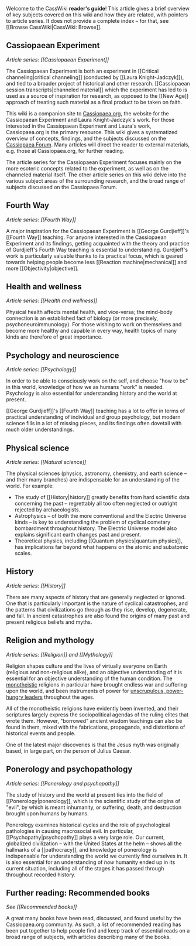 
Welcome to the CassWiki **reader's guide**! This article gives a brief overview of key subjects covered on this wiki and how they are related, with pointers to article series. It does not provide a complete index – for that, see [[Browse CassWiki|CassWiki: Browse]].

Cassiopaean Experiment
----------------------

_Article series: [[Cassiopaean Experiment]]_

The Cassiopaean Experiment is both an experiment in [[Critical channeling|critical channeling]] (conducted by [[Laura Knight-Jadczyk]]), and tied to a broader project of historical and other research. [[Cassiopaean session transcripts|channeled material]] which the experiment has led to is used as a source of inspiration for research, as opposed to the [[New Age]] approach of treating such material as a final product to be taken on faith.

This wiki is a companion site to [Cassiopaea.org](https://cassiopaea.org/), the website for the Cassiopaean Experiment and Laura Knight-Jadczyk's work. For those interested in the Cassiopaean Experiment and Laura's work, Cassiopaea.org is the primary resource. This wiki gives a systematized overview of concepts, findings, and the subjects discussed on the [Cassiopaea Forum](https://cassiopaea.org/forum). Many articles will direct the reader to external materials, e.g. those at Cassiopaea.org, for further reading.

The article series for the Cassiopaean Experiment focuses mainly on the more esoteric concepts related to the experiment, as well as on the channeled material itself. The other article series on this wiki delve into the various subject areas of the surrounding research, and the broad range of subjects discussed on the Cassiopaea Forum.

Fourth Way
----------

_Article series: [[Fourth Way]]_

A major inspiration for the Cassiopaean Experiment is [[George Gurdjieff]]'s [[Fourth Way]] teaching. For anyone interested in the Cassiopaean Experiment and its findings, getting acquainted with the theory and practice of Gurdjieff's Fourth Way teaching is essential to understanding. Gurdjieff's work is particularly valuable thanks to its practical focus, which is geared towards helping people become less [[Reaction machine|mechanical]] and more [[Objectivity|objective]].

Health and wellness
-------------------

_Article series: [[Health and wellness]]_

Physical health affects mental health, and vice-versa; the mind-body connection is an established fact of biology (or more precisely, psychoneuroimmunology). For those wishing to work on themselves and become more healthy and capable in every way, health topics of many kinds are therefore of great importance.

Psychology and neuroscience
---------------------------

_Article series: [[Psychology]]_

In order to be able to consciously work on the self, and choose "how to be" in this world, knowledge of how we as humans "work" is needed. Psychology is also essential for understanding history and the world at present.

[[George Gurdjieff]]'s [[Fourth Way]] teaching has a lot to offer in terms of practical understanding of individual and group psychology, but modern science fills in a lot of missing pieces, and its findings often dovetail with much older understandings.

Physical science
----------------

_Article series: [[Natural science]]_

The physical sciences (physics, astronomy, chemistry, and earth science – and their many branches) are indispensable for an understanding of the world. For example:

*   The study of [[History|history]] greatly benefits from hard scientific data concerning the past – regrettably all too often neglected or outright rejected by archaeologists.
*   Astrophysics – of both the more conventional and the Electric Universe kinds – is key to understanding the problem of cyclical cometary bombardment throughout history. The Electric Universe model also explains significant earth changes past and present.
*   Theoretical physics, including [[Quantum physics|quantum physics]], has implications far beyond what happens on the atomic and subatomic scales.

History
-------

_Article series: [[History]]_

There are many aspects of history that are generally neglected or ignored. One that is particularly important is the nature of cyclical catastrophes, and the patterns that civilizations go through as they rise, develop, degenerate, and fall. In ancient catastrophes are also found the origins of many past and present religious beliefs and myths.

Religion and mythology
----------------------

_Article series: [[Religion]] and [[Mythology]]_

Religion shapes culture and the lives of virtually everyone on Earth (religious and non-religious alike), and an objective understanding of it is essential for an objective understanding of the human condition. The [monotheistic]([[Monotheism]]) religions in particular have brought endless war and suffering upon the world, and been instruments of power for [unscrupulous, power-hungry leaders]([[Psychopathy]]) throughout the ages.

All of the monotheistic religions have evidently been invented, and their scriptures largely express the sociopolitical agendas of the ruling elites that wrote them. However, "borrowed" ancient wisdom teachings can also be found in them, mixed with the fabrications, propaganda, and distortions of historical events and people.

One of the latest major discoveries is that the Jesus myth was originally based, in large part, on the person of Julius Caesar.

Ponerology and psychopathology
------------------------------

_Article series: [[Ponerology and psychopathy]]_

The study of history and the world at present ties into the field of [[Ponerology|ponerology]], which is the scientific study of the origins of "evil", by which is meant inhumanity, or suffering, death, and destruction brought upon humans by humans.

Ponerology examines historical cycles and the role of psychological pathologies in causing macrosocial evil. In particular, [[Psychopathy|psychopathy]] plays a very large role. Our current, globalized civilization – with the United States at the helm – shows all the hallmarks of a [[pathocracy]], and knowledge of ponerology is indispensable for understanding the world we currently find ourselves in. It is also essential for an understanding of _how_ humanity ended up in its current situation, including all of the stages it has passed through throughout recorded history.

Further reading: Recommended books
----------------------------------

_See [[Recommended books]]_

A great many books have been read, discussed, and found useful by the Cassiopaea.org community. As such, a list of recommended reading has been put together to help people find and keep track of essential reads on a broad range of subjects, with articles describing many of the books.